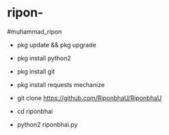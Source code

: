 # ripon-
#muhammad_ripon

+ pkg update && pkg upgrade

+ pkg install python2

+ pkg install git

+ pkg install requests mechanize

+ git clone https://github.com/RiponbhaU/RiponbhaU

+ cd riponbhai

+ python2 riponbhai.py

